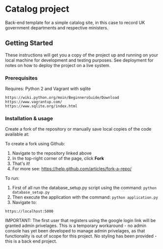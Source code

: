 # Catalog project

Back-end template for a simple catalog site, in this case to record UK government departments and respective ministers.

## Getting Started

These instructions will get you a copy of the project up and running on your local machine for development and testing purposes. See deployment for notes on how to deploy the project on a live system.

### Prerequisites

Requires: Python 2 and Vagrant with sqlite

```
https://wiki.python.org/moin/BeginnersGuide/Download
https://www.vagrantup.com/
https://www.sqlite.org/index.html
```

### Installation & usage

Create a fork of the repository or manually save local copies of the code available at:


To create a fork using Github:

1. Navigate to the repository linked above
2. In the top-right corner of the page, click **Fork**
3. That's it!
4. For more see: https://help.github.com/articles/fork-a-repo/


To run:
1. First of all run the database_setup.py script using the command: `python database_setup.py`
2. Then execute the application with the command: `python application.py`
3. Navigate to:

```
https://localhost:5000
```
IMPORTANT: The first user that registers using the google login link will be granted admin privelages. This is a temporary workaround - no admin console has yet been developed to manage admin privelages, as that functionality is out of scope for this project. No styling has been provided - this is a back end project.
